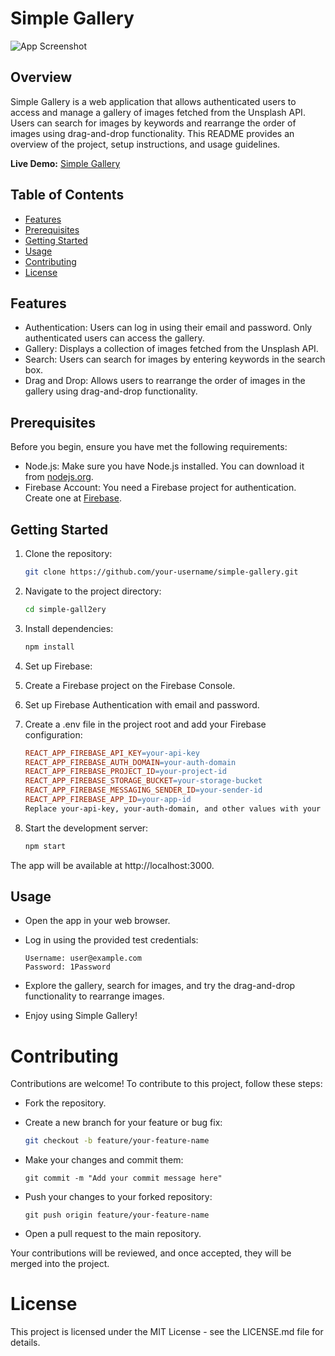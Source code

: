 # Simple Gallery

![App Screenshot](./screenshot.png)

## Overview

Simple Gallery is a web application that allows authenticated users to access and manage a gallery of images fetched from the Unsplash API. Users can search for images by keywords and rearrange the order of images using drag-and-drop functionality. This README provides an overview of the project, setup instructions, and usage guidelines.

**Live Demo:** [Simple Gallery](https://simple-gallery-gamma.vercel.app/)

## Table of Contents

- [Features](#features)
- [Prerequisites](#prerequisites)
- [Getting Started](#getting-started)
- [Usage](#usage)
- [Contributing](#contributing)
- [License](#license)

## Features

- Authentication: Users can log in using their email and password. Only authenticated users can access the gallery.
- Gallery: Displays a collection of images fetched from the Unsplash API.
- Search: Users can search for images by entering keywords in the search box.
- Drag and Drop: Allows users to rearrange the order of images in the gallery using drag-and-drop functionality.

## Prerequisites

Before you begin, ensure you have met the following requirements:

- Node.js: Make sure you have Node.js installed. You can download it from [nodejs.org](https://nodejs.org/).
- Firebase Account: You need a Firebase project for authentication. Create one at [Firebase](https://firebase.google.com/).

## Getting Started

1. Clone the repository:

    ```bash
   git clone https://github.com/your-username/simple-gallery.git

2. Navigate to the project directory:

    ```bash
   cd simple-gall2ery

3. Install dependencies:

   ```bash
   npm install
4. Set up Firebase:

5. Create a Firebase project on the Firebase Console.

6. Set up Firebase Authentication with email and password.

7. Create a .env file in the project root and add your Firebase configuration:

   ```makefile
   REACT_APP_FIREBASE_API_KEY=your-api-key
   REACT_APP_FIREBASE_AUTH_DOMAIN=your-auth-domain
   REACT_APP_FIREBASE_PROJECT_ID=your-project-id
   REACT_APP_FIREBASE_STORAGE_BUCKET=your-storage-bucket
   REACT_APP_FIREBASE_MESSAGING_SENDER_ID=your-sender-id
   REACT_APP_FIREBASE_APP_ID=your-app-id
   Replace your-api-key, your-auth-domain, and other values with your Firebase project details.

8. Start the development server:

   ```bash
   npm start
The app will be available at http://localhost:3000.

## Usage
- Open the app in your web browser.

- Log in using the provided test credentials:
   ```
   Username: user@example.com
   Password: 1Password

- Explore the gallery, search for images, and try the drag-and-drop functionality to rearrange images.

- Enjoy using Simple Gallery!

# Contributing
Contributions are welcome! To contribute to this project, follow these steps:

- Fork the repository.

- Create a new branch for your feature or bug fix:

   ```bash
   git checkout -b feature/your-feature-name
- Make your changes and commit them:

   ```
   git commit -m "Add your commit message here"

- Push your changes to your forked repository:
   ```
   git push origin feature/your-feature-name
- Open a pull request to the main repository.

Your contributions will be reviewed, and once accepted, they will be merged into the project.

# License
This project is licensed under the MIT License - see the LICENSE.md file for details.